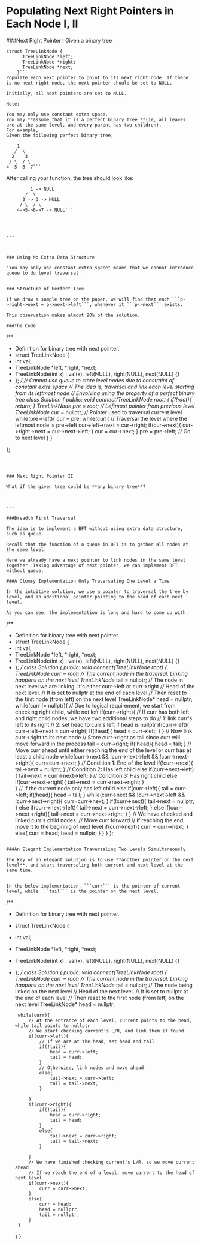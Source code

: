 # Populating Next Right Pointers in Each Node I, II

###Next Right Pointer I 
Given a binary tree

```
struct TreeLinkNode {
      TreeLinkNode *left;
      TreeLinkNode *right;
      TreeLinkNode *next;
    }```
Populate each next pointer to point to its next right node. If there is no next right node, the next pointer should be set to NULL.

Initially, all next pointers are set to NULL.

Note:

You may only use constant extra space.
You may **assume that it is a perfect binary tree **(ie, all leaves are at the same level, and every parent has two children).
For example,
Given the following perfect binary tree,
```
        1
       /  \
      2    3
     / \  / \
    4  5  6  7```
After calling your function, the tree should look like:
```
         1 -> NULL
       /  \
      2 -> 3 -> NULL
     / \  / \
    4->5->6->7 -> NULL```
    
    
    

---



### Using No Extra Data Structure

"You may only use constant extra space" means that we cannot introduce queue to do level traversal.


### Structure of Perfect Tree

If we draw a sample tree on the paper, we will find that each ```p->right->next = p->next->left```, whenever it ```p->next``` exists.

This observation makes almost 90% of the solution.

###The Code

```
/**
 * Definition for binary tree with next pointer.
 * struct TreeLinkNode {
 *  int val;
 *  TreeLinkNode *left, *right, *next;
 *  TreeLinkNode(int x) : val(x), left(NULL), right(NULL), next(NULL) {}
 * };
 */
 // Cannot use queue to store level nodes due to constraint of constant extre space 
 // The idea is, traversal and link each level starting from its leftmost node
 // Envolving using the property of a perfect binary tree
class Solution {
public:
    void connect(TreeLinkNode *root) {
        if(!root){
            return;
        }
        TreeLinkNode* pre = root; // Leftmost pointer from previous level
        TreeLinkNode* cur = nullptr; // Pointer used to traversal current level
        while(pre->left){
            cur = pre; 
            while(cur){ // Traversal the level where the leftmost node is pre->left
                cur->left->next = cur->right;
                if(cur->next){
                    cur->right->next = cur->next->left;
                }
                cur = cur->next;
            }
            pre = pre->left; // Go to next level
        }
    }
    

};
```



### Next Right Pointer II

What if the given tree could be **any binary tree**? 



---

###Breadth First Traversal

The idea is to implement a BFT without using extra data structure, such as queue.

Recall that the function of a queue in BFT is to gather all nodes at the same level.

Here we already have a next pointer to link nodes in the same level together. Taking advantage of next pointer, we can implement BFT without queue.

###A Clumsy Implementation Only Traversaling One Level a Time

In the intuitive solution, we use a pointer to traversal the tree by level, and an additional pointer pointing to the head of each next level.

As you can see, the implementation is long and hard to come up with.

```
/**
 * Definition for binary tree with next pointer.
 * struct TreeLinkNode {
 *  int val;
 *  TreeLinkNode *left, *right, *next;
 *  TreeLinkNode(int x) : val(x), left(NULL), right(NULL), next(NULL) {}
 * };
 */
class Solution {
public:
    void connect(TreeLinkNode *root) {
        TreeLinkNode* curr = root; // The current node in the traversal. Linking happens on the next level
        TreeLinkNode* tail = nullptr; // The node in next level we are linking. It's either curr->left or curr->right
        // Head of the next level. 
        // It is set to nullptr at the end of each level
        // Then reset to the first node (from left) on the next level
        TreeLinkNode* head = nullptr; 
        while(curr != nullptr){
            // Due to logical requirement, we start from checking right child, while not left
            if(curr->right){
                // If curr has both left and right child nodes, we have two additional steps to do
                // 1: link curr's left to its right
                // 2: set head to curr's left if head is nullptr
                if(curr->left){
                    curr->left->next = curr->right;
                    if(!head){
                    head = curr->left;
                    }
                }
                // Now link curr->right to its next node
                // Store curr->right as tail since curr will move forward in the process
                tail = curr->right;
                if(!head){
                head = tail;
                }
                // Move curr ahead until either reaching the end of the level or curr has at least a child node
                while(curr->next && !curr->next->left && !curr->next->right){
                curr=curr->next;
                }
                // Condition 1: End of the level
                if(!curr->next){
                    tail->next = nullptr;
                }
                // Condition 2: Has left child
                else if(curr->next->left){
                    tail->next = curr->next->left;
                }
                // Condition 3: Has right child
                else if(curr->next->right){
                    tail->next = curr->next->right;
                }   
            }
            // If the current node only has left child
            else if(curr->left){
                tail = curr->left;
                if(!head){
                    head = tail;
                }
                while(curr->next && !curr->next->left && !curr->next->right){
                    curr=curr->next;
                }
                if(!curr->next){
                    tail->next = nullptr;
                }
                else if(curr->next->left){
                    tail->next = curr->next->left;
                }
                else if(curr->next->right){
                    tail->next = curr->next->right;
                }
            }
            // We have checked and linked curr's child nodes. 
            // Move curr forward
            // If reaching the end, move it to the beginnig of next level
            if(curr->next){
                curr = curr->next;
            }
            else{
                curr = head;
                head = nullptr;
            }
        }
    }
};
```

###An Elegant Implementation Traversaling Two Levels Simultaneously

The key of an elegant solution is to use **another pointer on the next level**, and start traversaling both current and next level at the same time.


In the below implementation, ```curr``` is the pointer of current level, while ```tail``` is the pointer on the next level.

```
/**
 * Definition for binary tree with next pointer.
 * struct TreeLinkNode {
 *  int val;
 *  TreeLinkNode *left, *right, *next;
 *  TreeLinkNode(int x) : val(x), left(NULL), right(NULL), next(NULL) {}
 * };
 */
class Solution {
public:
    void connect(TreeLinkNode *root) {
        TreeLinkNode* curr = root; // The current node in the traversal. Linking happens on the next level
        TreeLinkNode* tail = nullptr; // The node being linked on the next level
        // Head of the next level. 
        // It is set to nullptr at the end of each level
        // Then reset to the first node (from left) on the next level
        TreeLinkNode* head = nullptr; 
        
        
        while(curr){
            // At the entrance of each level, current points to the head, while tail points to nullptr
            // We start checking current's L/R, and link them if found
            if(curr->left){
                // If we are at the head, set head and tail
                if(!tail){
                    head = curr->left;
                    tail = head;
                }
                // Otherwise, link nodes and move ahead
                else{
                    tail->next = curr->left;
                    tail = tail->next;
                }
                
            }
            if(curr->right){
                if(!tail){
                    head = curr->right;
                    tail = head;
                }
                else{
                    tail->next = curr->right;
                    tail = tail->next;
                }
                
            }
            // We have finished checking current's L/R, so we move current ahead
            // If we reach the end of a level, move current to the head of next level
            if(curr->next){
                curr = curr->next;
            }
            else{
                curr = head;
                head = nullptr;
                tail = nullptr;
            }
        }
    }
};
```
